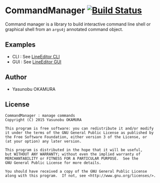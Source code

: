 CommandManager [![Build Status](https://travis-ci.org/informationsea/CommandManager.svg?branch=master)](https://travis-ci.org/informationsea/CommandManager)
==============

Command manager is a library to build interactive command line shell or graphical shell from an `args4j` annotated
command object.

Examples
------

* CLI : See [LineEditor CLI](commandmanager-cli-sample/src/main/java/info/informationsea/commandmanager/cli/sample/LineEditor.java)
* GUI : See [LineEditor GUI](commandmanager-gui-sample/src/main/java/info/informationsea/commandmanager/gui/sample/LineEditor.java)

Author
------

* Yasunobu OKAMURA

License
-------


    CommandManager : manage commands
    Copyright (C) 2015 Yasunobu OKAMURA

    This program is free software: you can redistribute it and/or modify
    it under the terms of the GNU General Public License as published by
    the Free Software Foundation, either version 3 of the License, or
    (at your option) any later version.

    This program is distributed in the hope that it will be useful,
    but WITHOUT ANY WARRANTY; without even the implied warranty of
    MERCHANTABILITY or FITNESS FOR A PARTICULAR PURPOSE.  See the
    GNU General Public License for more details.

    You should have received a copy of the GNU General Public License
    along with this program.  If not, see <http://www.gnu.org/licenses/>.
